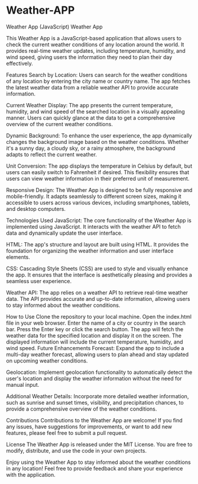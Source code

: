 # Weather-APP
Weather App (JavaScript)
Weather App

This Weather App is a JavaScript-based application that allows users to check the current weather conditions of any location around the world. It provides real-time weather updates, including temperature, humidity, and wind speed, giving users the information they need to plan their day effectively.

Features
Search by Location: Users can search for the weather conditions of any location by entering the city name or country name. The app fetches the latest weather data from a reliable weather API to provide accurate information.

Current Weather Display: The app presents the current temperature, humidity, and wind speed of the searched location in a visually appealing manner. Users can quickly glance at the data to get a comprehensive overview of the current weather conditions.

Dynamic Background: To enhance the user experience, the app dynamically changes the background image based on the weather conditions. Whether it's a sunny day, a cloudy sky, or a rainy atmosphere, the background adapts to reflect the current weather.

Unit Conversion: The app displays the temperature in Celsius by default, but users can easily switch to Fahrenheit if desired. This flexibility ensures that users can view weather information in their preferred unit of measurement.

Responsive Design: The Weather App is designed to be fully responsive and mobile-friendly. It adapts seamlessly to different screen sizes, making it accessible to users across various devices, including smartphones, tablets, and desktop computers.

Technologies Used
JavaScript: The core functionality of the Weather App is implemented using JavaScript. It interacts with the weather API to fetch data and dynamically update the user interface.

HTML: The app's structure and layout are built using HTML. It provides the foundation for organizing the weather information and user interface elements.

CSS: Cascading Style Sheets (CSS) are used to style and visually enhance the app. It ensures that the interface is aesthetically pleasing and provides a seamless user experience.

Weather API: The app relies on a weather API to retrieve real-time weather data. The API provides accurate and up-to-date information, allowing users to stay informed about the weather conditions.

How to Use
Clone the repository to your local machine.
Open the index.html file in your web browser.
Enter the name of a city or country in the search bar.
Press the Enter key or click the search button.
The app will fetch the weather data for the specified location and display it on the screen.
The displayed information will include the current temperature, humidity, and wind speed.
Future Enhancements
Forecast: Expand the app to include a multi-day weather forecast, allowing users to plan ahead and stay updated on upcoming weather conditions.

Geolocation: Implement geolocation functionality to automatically detect the user's location and display the weather information without the need for manual input.

Additional Weather Details: Incorporate more detailed weather information, such as sunrise and sunset times, visibility, and precipitation chances, to provide a comprehensive overview of the weather conditions.

Contributions
Contributions to the Weather App are welcome! If you find any issues, have suggestions for improvements, or want to add new features, please feel free to submit a pull request.

License
The Weather App is released under the MIT License. You are free to modify, distribute, and use the code in your own projects.

Enjoy using the Weather App to stay informed about the weather conditions in any location! Feel free to provide feedback and share your experience with the application.
